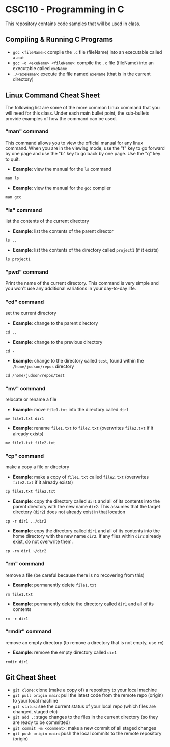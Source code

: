 # CSC110 - Programming in C
This repository contains code samples that will be used in class.

## Compiling  & Running C Programs
- `gcc <fileName>`:  compile the `.c` file (fileName) into an executable called `a.out`
- `gcc -o <exeName> <fileName>`: compile the `.c` file (fileName) into an executable called `exeName`
- `./<exeName>`: execute the file named `exeName` (that is in the current directory)

## Linux Command Cheat Sheet
The following list are some of the more common Linux command that you will need for this class. Under each main bullet point, the sub-bullets provide examples of how the command can be used.
### "man" command
This command allows you to view the official manual for any linux command. When you are in the viewing mode, use the "f" key to go forward by one page and use the "b" key to go back by one page. Use the "q" key to quit.
- **Example**: view the manual for the `ls` command
````
man ls
````
- **Example**: view the manual for the `gcc` compiler
````
man gcc
````
### "ls" command
list the contents of the current directory

- **Example**: list the contents of the parent director
````
ls ..
````
- **Example**: list the contents of the directory called `project1` (if it exists)
````
ls project1
````
### "pwd" command
Print the name of the current directory. This command is very simple and you won't use any additional variations in your day-to-day life.

### "cd" command
set the current directory
- **Example**: change to the parent directory
````
cd ..
````
- **Example**: change to the previous directory
````
cd -
````
- **Example**: change to the directory called `test`, found within the `/home/judson/repos` directory
````
cd /home/judson/repos/test
````
### "mv" command
relocate or rename a file
- **Example**: move `file1.txt` into the directory called `dir1`
````
mv file1.txt dir1
````
- **Example**: rename `file1.txt` to `file2.txt` (overwrites `file2.txt` if it already exists)
````
mv file1.txt file2.txt
````
### "cp" command
make a copy a file or directory
- **Example**: make a copy of `file1.txt` called `file2.txt` (overwrites `file2.txt` if it already exists)
````
cp file1.txt file2.txt
````
- **Example**: copy the directory called `dir1` and all of its contents into the parent directory with the new name `dir2`. This assumes that the target directory (`dir2`) does not already exist in that location
````
cp -r dir1 ../dir2
````
- **Example**: copy the directory called `dir1` and all of its contents into the home directory with the new name `dir2`. If any files within `dir2` already exist, do not overwrite them.
````
cp -rn dir1 ~/dir2
````
### "rm" command
remove a file (be careful because there is no recovering from this)
- **Example**: permanently delete `file1.txt`
````
rm file1.txt
````
- **Example**: permanently delete the directory called `dir1` and all of its contents
````
rm -r dir1
````

### "rmdir" command
remove an empty directory (to remove a directory that is not empty, use `rm`)
- **Example**: remove the empty directory called `dir1`
````
rmdir dir1
````

## Git Cheat Sheet
- `git clone`:  clone (make a copy of) a repository to your local machine
- `git pull origin main`: pull the latest code from the remote repo (origin) to your local machine
- `git status`: see the current status of your local repo (which files are changed, staged etc)
- `git add .`: stage changes to the files in the current directory (so they are ready to be committed)
- `git commit -m <comment>`: make a new commit of all staged changes
- `git push origin main`: push the local commits to the remote repository (origin)
